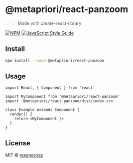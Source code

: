 # @metapriori/react-panzoom

> Made with create-react-library

[![NPM](https://img.shields.io/npm/v/@metapriori/react-panzoom.svg)](https://www.npmjs.com/package/@metapriori/react-panzoom) [![JavaScript Style Guide](https://img.shields.io/badge/code_style-standard-brightgreen.svg)](https://standardjs.com)

## Install

```bash
npm install --save @metapriori/react-panzoom
```

## Usage

```tsx
import React, { Component } from 'react'

import MyComponent from '@metapriori/react-panzoom'
import '@metapriori/react-panzoom/dist/index.css'

class Example extends Component {
  render() {
    return <MyComponent />
  }
}
```

## License

MIT © [wagnerpaz](https://github.com/wagnerpaz)
